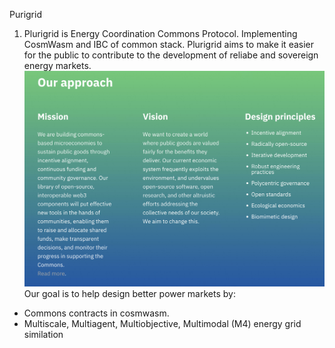 Purigrid

1. Plurigrid is Energy Coordination Commons Protocol. Implementing CosmWasm and IBC of common stack. Plurigrid aims to make it easier for the public to contribute to the development of reliabe and sovereign energy markets. ![](Screen%20Shot%202022-09-07%20at%2007.02.18.png)
 Our goal is to help design better power markets by:
- Commons contracts in cosmwasm.
- Multiscale, Multiagent, Multiobjective, Multimodal (M4) energy grid similation